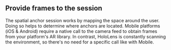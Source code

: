 ## Provide frames to the session

The spatial anchor session works by mapping the space around the user. Doing so helps to determine where anchors are located. Mobile platforms (iOS & Android) require a native call to the camera feed to obtain frames from your platform's AR library. In contrast, HoloLens is constantly scanning the environment, so there's no need for a specific call like with Mobile.